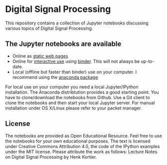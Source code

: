 # Digital Signal Processing

This repository contains a collection of Jupyter notebooks discussing various topics of Digital Signal Processing. 

## The Jupyter notebooks are available

* Online as [static web pages](http://nbviewer.ipython.org/github/hkortier/DSP/blob/master/index.ipynb)
* Online for [interactive use](http://mybinder.org/repo/hkortier/DSP) using [binder](http://mybinder.org/). This will not always be up-to-date.
* Local (offline but faster than binder) use on your computer. I recommend using the [anaconda package](https://www.continuum.io/downloads)

For local use on your computer you need a local Jupyter/IPython installation. The Anaconda distribtution provides a good starting point. You have to clone/download the notebooks from Github. Use a Git client to clone the notebooks and then start your local Jupyter server. For manual installation under OS X/Linux please refer to your packet manager.

## License

The notebooks are provided as Open Educational Resource. Feel free to use the notebooks for your own educational purposes. The text is licensed under Creative Commons Attribution 4.0, the code of the IPython examples under the MIT license. Please attribute the work as follows: Lecture Notes on Digital Signal Processing by Henk Kortier.